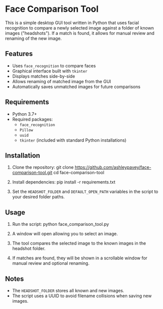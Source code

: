 # Face Comparison Tool

This is a simple desktop GUI tool written in Python that uses facial recognition to compare a newly selected image against a folder of known images ("headshots"). If a match is found, it allows for manual review and renaming of the new image.

## Features

- Uses `face_recognition` to compare faces
- Graphical interface built with `tkinter`
- Displays matches side-by-side
- Allows renaming of matched image from the GUI
- Automatically saves unmatched images for future comparisons

## Requirements

- Python 3.7+
- Required packages:
  - `face_recognition`
  - `Pillow`
  - `uuid`
  - `tkinter` (included with standard Python installations)

## Installation

1. Clone the repository:
    git clone https://github.com/ashleypavey/face-comparison-tool.git
    cd face-comparison-tool

2. Install dependencies:
    pip install -r requirements.txt

3. Set the `HEADSHOT_FOLDER` and `DEFAULT_OPEN_PATH` variables in the script to your desired folder paths.

## Usage

1. Run the script:
    python face_comparison_tool.py

2. A window will open allowing you to select an image.

3. The tool compares the selected image to the known images in the headshot folder.

4. If matches are found, they will be shown in a scrollable window for manual review and optional renaming.

## Notes

- The `HEADSHOT_FOLDER` stores all known and new images.
- The script uses a UUID to avoid filename collisions when saving new images.
  
